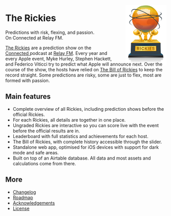 <img src="public_html/images/rickies-trophy.png" alt="Rickies trophy" style="width: 128px; margin-bottom: -16px; float: right; margin-top: 16px; margin-left: 32px;"/>

# The Rickies

Predictions with risk, flexing, and passion.  
On Connected at Relay FM.

[The Rickies](https://rickies.co) are a prediction show on the [Connected ](https://relay.fm/connected) podcast at [Relay FM](https://relay.fm). Every year and every Apple event, Myke Hurley, Stephen Hackett, and Federico Viticci try to predict what Apple will announce next. Over the course of the show, the hosts have relied on [The Bill of Rickies](https://thebillof.rickies.co) to keep the record straight. Some predictions are risky, some are just to flex, most are formed with passion.

## Main features

-   Complete overview of all Rickies, including prediction shows before the official Rickies.
-   For each Rickies, all details are together in one place.
-   Ungraded Rickies are interactive so you can score live with the event before the official results are in.
-   Leaderboard with full statistics and achievements for each host.
-   The Bill of Rickies, with complete history accessible through the slider.
-   Standalone web app, optimised for iOS devices with support for dark mode and safe areas.
-   Built on top of an Airtable database. All data and most assets and calculations come from there.

## More

-   [Changelog](Changelog.md)
-   [Roadmap](Roadmap.md)
-   [Acknowledgements](Acknowledgements.md)
-   [License](License.md)
